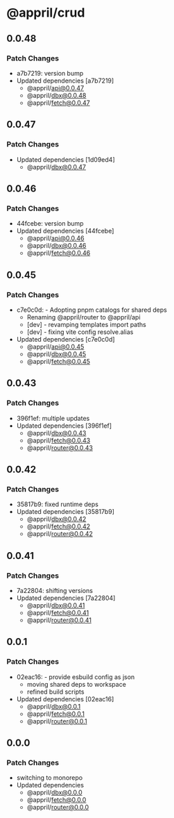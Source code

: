 # @appril/crud

## 0.0.48

### Patch Changes

- a7b7219: version bump
- Updated dependencies [a7b7219]
  - @appril/api@0.0.47
  - @appril/dbx@0.0.48
  - @appril/fetch@0.0.47

## 0.0.47

### Patch Changes

- Updated dependencies [1d09ed4]
  - @appril/dbx@0.0.47

## 0.0.46

### Patch Changes

- 44fcebe: version bump
- Updated dependencies [44fcebe]
  - @appril/api@0.0.46
  - @appril/dbx@0.0.46
  - @appril/fetch@0.0.46

## 0.0.45

### Patch Changes

- c7e0c0d: - Adopting pnpm catalogs for shared deps
  - Renaming @appril/router to @appril/api
  - [dev] - revamping templates import paths
  - [dev] - fixing vite config resolve.alias
- Updated dependencies [c7e0c0d]
  - @appril/api@0.0.45
  - @appril/dbx@0.0.45
  - @appril/fetch@0.0.45

## 0.0.43

### Patch Changes

- 396f1ef: multiple updates
- Updated dependencies [396f1ef]
  - @appril/dbx@0.0.43
  - @appril/fetch@0.0.43
  - @appril/router@0.0.43

## 0.0.42

### Patch Changes

- 35817b9: fixed runtime deps
- Updated dependencies [35817b9]
  - @appril/dbx@0.0.42
  - @appril/fetch@0.0.42
  - @appril/router@0.0.42

## 0.0.41

### Patch Changes

- 7a22804: shifting versions
- Updated dependencies [7a22804]
  - @appril/dbx@0.0.41
  - @appril/fetch@0.0.41
  - @appril/router@0.0.41

## 0.0.1

### Patch Changes

- 02eac16: - provide esbuild config as json
  - moving shared deps to workspace
  - refined build scripts
- Updated dependencies [02eac16]
  - @appril/dbx@0.0.1
  - @appril/fetch@0.0.1
  - @appril/router@0.0.1

## 0.0.0

### Patch Changes

- switching to monorepo
- Updated dependencies
  - @appril/dbx@0.0.0
  - @appril/fetch@0.0.0
  - @appril/router@0.0.0

